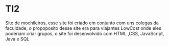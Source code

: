 # TI2
Site de mochileiros, esse site foi criado em conjunto com uns colegas da faculdade, o propoposito desse site era para viajantes  LowCost onde eles poderiam criar grupos, o site foi desenvolvido com HTML ,CSS, JavaScript, Java e SQL
